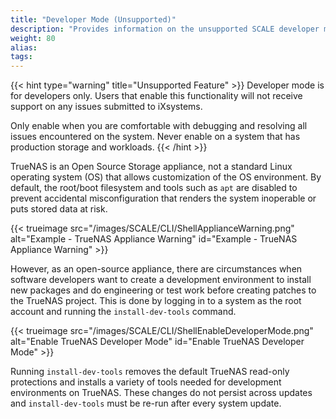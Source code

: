 ```yaml
---
title: "Developer Mode (Unsupported)"
description: "Provides information on the unsupported SCALE developer mode and how to enable it."
weight: 80
alias:
tags:
---
```


{{< hint type="warning" title="Unsupported Feature" >}}
Developer mode is for developers only.
Users that enable this functionality will not receive support on any issues submitted to iXsystems.

Only enable when you are comfortable with debugging and resolving all issues encountered on the system.
Never enable on a system that has production storage and workloads.
{{< /hint >}}

TrueNAS is an Open Source Storage appliance, not a standard Linux operating system (OS) that allows customization of the OS environment.
By default, the root/boot filesystem and tools such as `apt` are disabled to prevent accidental misconfiguration that renders the system inoperable or puts stored data at risk.

{{< trueimage src="/images/SCALE/CLI/ShellApplianceWarning.png" alt="Example - TrueNAS Appliance Warning" id="Example - TrueNAS Appliance Warning" >}}

However, as an open-source appliance, there are circumstances when software developers want to create a development environment to install new packages and do engineering or test work before creating patches to the TrueNAS project.
This is done by logging in to a system as the root account and running the `install-dev-tools` command.

{{< trueimage src="/images/SCALE/CLI/ShellEnableDeveloperMode.png" alt="Enable TrueNAS Developer Mode" id="Enable TrueNAS Developer Mode" >}}

Running `install-dev-tools` removes the default TrueNAS read-only protections and installs a variety of tools needed for development environments on TrueNAS.
These changes do not persist across updates and `install-dev-tools` must be re-run after every system update.
